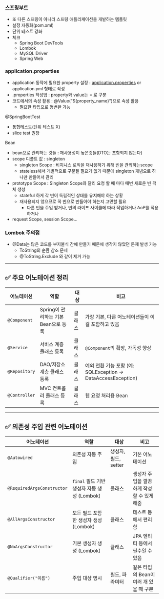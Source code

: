 ### 스프링부트

- 또 다른 스프링이 아니라 스프링 애플리케이션을 개발하는 템플릿
- 설정 자동화(pom.xml)
- 단위 테스트 강화
- 체크
    - Spring Boot DevTools
    - Lombok
    - MySQL Driver
    - Spring Web

### application.properties

- application  동작에 필요한 property 설정 : [application.properties](http://application.properties) or application.yml 형태로 작성
- .properties 작성법 : property와 value는 = 로 구분
- 코드에서의 속성 활용 : @Value(”${property_name}”)으로 속성 활용
    - 필요한 타입으로 형변환 가능

@SpringBootTest

- 통합테스트(단위 테스트 X)
- slice test 권장

Bean

- bean으로 관리하는 것들 : 재사용성이 높은것들(DTO는 포함되지 않는다)
- scope 디폴트 값 : singleton
    - singleton Scope : 비지니스 로직을 재사용하기 위해 빈을 관리하는scope
    - stateless해서 개별적으로 구분될 필요가 없기 때문에 singleton 개념으로 하나만 만들어서 관리
- prototype Scope : Singleton Scope와 달리 요청 할 때 마다 매번 새로운 빈 객체 생성
    - stateful 하게 각 빈이 독립적인 상태를 유지해야 하는 상황
    - 재사용되지 않으므로 꼭 빈으로 만들어야 하는지 고민할 필요
        - 다른 빈을 주입 받거나, 빈의 라이프 사이클에 따라 작업하거나 AoP를 적용하거나
- request Scope, session Scope…

### Lombok 주의점

- @Data는 많은 코드를 부지불식 간에 만들기 때문에 생각지 않았던 문제 발생 가능
    - ToString의 순환 참조 문제
    - @ToString.Exclude 와 같이 제거 가능

---

## ✅ 주요 어노테이션 정리

| 어노테이션 | 역할 | 대상 | 비고 |
| --- | --- | --- | --- |
| `@Component` | Spring이 관리하는 기본 Bean으로 등록 | 클래스 | 가장 기본, 다른 어노테이션들이 이걸 포함하고 있음 |
| `@Service` | 서비스 계층 클래스 등록 | 클래스 | `@Component`의 확장, 가독성 향상 |
| `@Repository` | DAO/저장소 계층 클래스 등록 | 클래스 | 예외 전환 기능 포함 (예: SQLException → DataAccessException) |
| `@Controller` | MVC 컨트롤러 클래스 등록 | 클래스 | 웹 요청 처리용 Bean |

---

## ✅ 의존성 주입 관련 어노테이션

| 어노테이션 | 역할 | 대상 | 비고 |
| --- | --- | --- | --- |
| `@Autowired` | 의존성 자동 주입 | 생성자, 필드, setter | 기본 어노테이션 |
| `@RequiredArgsConstructor` | `final` 필드 기반 생성자 자동 생성 (Lombok) | 클래스 | 생성자 주입을 깔끔하게 작성할 수 있게 해줌 |
| `@AllArgsConstructor` | 모든 필드 포함한 생성자 생성 (Lombok) | 클래스 | 테스트 등에서 편리함 |
| `@NoArgsConstructor` | 기본 생성자 생성 (Lombok) | 클래스 | JPA 엔티티 등에서 필수일 수 있음 |
| `@Qualifier("이름")` | 주입 대상 명시 | 필드, 파라미터 | 같은 타입의 Bean이 여러 개 있을 때 구분 |
